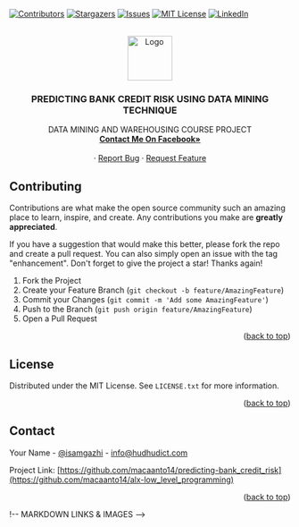 <div id="top"></div>

[![Contributors][contributors-shield]][contributors-url]
[![Stargazers][stars-shield]][stars-url]
[![Issues][issues-shield]][issues-url]
[![MIT License][license-shield]][license-url]
[![LinkedIn][linkedin-shield]][linkedin-url]


<!-- PROJECT LOGO -->
<br />
<div align="center">
  <a href="https://github.com/macaanto14/predicting-bank_credit_risk">
    <img src="https://avatars.githubusercontent.com/u/15181738?s=40&v=4" alt="Logo" width="80" height="80">
  </a>

  <h3 align="center">PREDICTING BANK CREDIT RISK USING DATA MINING TECHNIQUE</h3>

  <p align="center">
    DATA MINING AND WAREHOUSING COURSE PROJECT 
    <br />
    <a href="https://facebook.com/macaanto14"><strong>Contact Me On Facebook»</strong></a>
    <br />
    <br />
    <a href="#"></a>
    ·
    <a href="#">Report Bug</a>
    ·
    <a href="#">Request Feature</a>
  </p>
</div>



<!-- CONTRIBUTING -->
## Contributing

Contributions are what make the open source community such an amazing place to learn, inspire, and create. Any contributions you make are **greatly appreciated**.

If you have a suggestion that would make this better, please fork the repo and create a pull request. You can also simply open an issue with the tag "enhancement".
Don't forget to give the project a star! Thanks again!

1. Fork the Project
2. Create your Feature Branch (`git checkout -b feature/AmazingFeature`)
3. Commit your Changes (`git commit -m 'Add some AmazingFeature'`)
4. Push to the Branch (`git push origin feature/AmazingFeature`)
5. Open a Pull Request

<p align="right">(<a href="#top">back to top</a>)</p>



<!-- LICENSE -->
## License

Distributed under the MIT License. See `LICENSE.txt` for more information.

<p align="right">(<a href="#top">back to top</a>)</p>



<!-- CONTACT -->
## Contact

Your Name - [@isamgazhi](https://twitter.com/isamgazhi) - info@hudhudict.com

Project Link: [https://github.com/macaanto14/predicting-bank_credit_risk](https://github.com/macaanto14/alx-low_level_programming)

<p align="right">(<a href="#top">back to top</a>)</p>

!-- MARKDOWN LINKS & IMAGES -->
<!-- https://www.markdownguide.org/basic-syntax/#reference-style-links -->
[contributors-shield]: https://img.shields.io/github/contributors/othneildrew/Best-README-Template.svg?style=for-the-badge
[contributors-url]: https://github.com/macaanto14/predicting-bank_credit_risk.git/graphs/contributors
[forks-url]: https://github.com/macaanto14/predicting-bank_credit_risk.git/network/members
[stars-shield]: https://img.shields.io/github/stars/othneildrew/Best-README-Template.svg?style=for-the-badge
[stars-url]: https://github.com/othneildrew/Best-README-Template/stargazers
[issues-shield]: https://img.shields.io/github/issues/othneildrew/Best-README-Template.svg?style=for-the-badge
[issues-url]: https://github.com/macaanto14/predicting-bank_credit_risk.git/issues
[license-shield]: https://img.shields.io/github/license/othneildrew/Best-README-Template.svg?style=for-the-badge
[license-url]: https://github.com/macaanto14/predicting-bank_credit_risk.git/blob/master/LICENSE.txt
[linkedin-shield]: https://img.shields.io/badge/-LinkedIn-black.svg?style=for-the-badge&logo=linkedin&colorB=555
[linkedin-url]: https://www.linkedin.com/in/haajidheere/
[product-screenshot]: /predicting-bank_credit_risk/pre.png